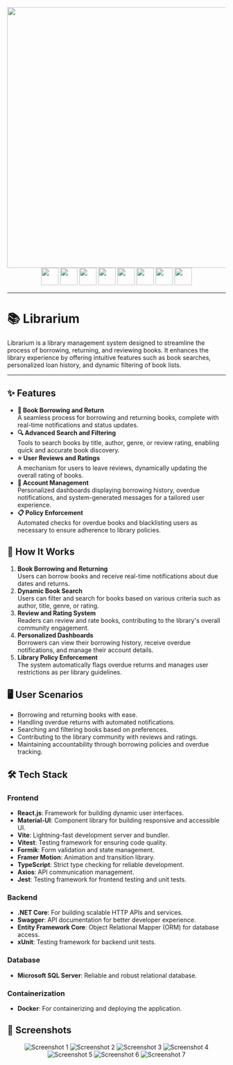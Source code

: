 <div align="center">
  <img src="https://github.com/user-attachments/assets/3063cd67-f951-4ef0-bd16-640b553368e4" width="600"/>
  <div>
    <img src="https://cdn.jsdelivr.net/gh/devicons/devicon@latest/icons/dotnetcore/dotnetcore-original.svg" width="40"/>
    <img src="https://cdn.jsdelivr.net/gh/devicons/devicon@latest/icons/typescript/typescript-original.svg" width="40"/>
    <img src="https://cdn.jsdelivr.net/gh/devicons/devicon@latest/icons/docker/docker-original.svg" width="40"/>
    <img src="https://cdn.jsdelivr.net/gh/devicons/devicon@latest/icons/microsoftsqlserver/microsoftsqlserver-original.svg" width="40"/>
    <img src="https://cdn.jsdelivr.net/gh/devicons/devicon@latest/icons/react/react-original.svg" width="40"/>
    <img src="https://cdn.jsdelivr.net/gh/devicons/devicon@latest/icons/axios/axios-plain.svg" width="40"/>
    <img src="https://cdn.jsdelivr.net/gh/devicons/devicon@latest/icons/materialui/materialui-original.svg" width="40"/>
    <img src="https://cdn.jsdelivr.net/gh/devicons/devicon@latest/icons/jest/jest-plain.svg" width="40"/>
  </div>
</div>
<hr/>
<div>
<h1>📚 Librarium</h1>
  <p>
    Librarium is a library management system designed to streamline the process of borrowing, returning, and reviewing books. It enhances the library experience by offering intuitive features such as book searches, personalized loan history, and dynamic filtering of book lists.
  </p>
  <hr/>
</div>
  <h2>✨ Features</h2>
  <ul>
    <li><b>📖 Book Borrowing and Return</b><br>
      A seamless process for borrowing and returning books, complete with real-time notifications and status updates.
    </li>
    <li><b>🔍 Advanced Search and Filtering</b><br>
      Tools to search books by title, author, genre, or review rating, enabling quick and accurate book discovery.
    </li>
    <li><b>⭐ User Reviews and Ratings</b><br>
      A mechanism for users to leave reviews, dynamically updating the overall rating of books.
    </li>
    <li><b>👤 Account Management</b><br>
      Personalized dashboards displaying borrowing history, overdue notifications, and system-generated messages for a tailored user experience.
    </li>
    <li><b>📋 Policy Enforcement</b><br>
      Automated checks for overdue books and blacklisting users as necessary to ensure adherence to library policies.
    </li>
  </ul>

  <h2>🚀 How It Works</h2>
  <ol>
    <li><b>Book Borrowing and Returning</b><br>
      Users can borrow books and receive real-time notifications about due dates and returns.
    </li>
    <li><b>Dynamic Book Search</b><br>
      Users can filter and search for books based on various criteria such as author, title, genre, or rating.
    </li>
    <li><b>Review and Rating System</b><br>
      Readers can review and rate books, contributing to the library's overall community engagement.
    </li>
    <li><b>Personalized Dashboards</b><br>
      Borrowers can view their borrowing history, receive overdue notifications, and manage their account details.
    </li>
    <li><b>Library Policy Enforcement</b><br>
      The system automatically flags overdue returns and manages user restrictions as per library guidelines.
    </li>
  </ol>

  <h2>🖥️ User Scenarios</h2>
  <ul>
    <li>Borrowing and returning books with ease.</li>
    <li>Handling overdue returns with automated notifications.</li>
    <li>Searching and filtering books based on preferences.</li>
    <li>Contributing to the library community with reviews and ratings.</li>
    <li>Maintaining accountability through borrowing policies and overdue tracking.</li>
  </ul>

  <h2>🛠️ Tech Stack</h2>

  <h3>Frontend</h3>
  <ul>
  <li><b>React.js</b>: Framework for building dynamic user interfaces.</li>
  <li><b>Material-UI</b>: Component library for building responsive and accessible UI.</li>
  <li><b>Vite</b>: Lightning-fast development server and bundler.</li>
  <li><b>Vitest</b>: Testing framework for ensuring code quality.</li>
  <li><b>Formik</b>: Form validation and state management.</li>
  <li><b>Framer Motion</b>: Animation and transition library.</li>
  <li><b>TypeScript</b>: Strict type checking for reliable development.</li>
  <li><b>Axios</b>: API communication management.</li>
  <li><b>Jest</b>: Testing framework for frontend testing and unit tests.</li>
  </ul>

  <h3>Backend</h3>
  <ul>
    <li><b>.NET Core</b>: For building scalable HTTP APIs and services.</li>
    <li><b>Swagger</b>: API documentation for better developer experience.</li>
    <li><b>Entity Framework Core</b>: Object Relational Mapper (ORM) for database access.</li>
    <li><b>xUnit</b>: Testing framework for backend unit tests.</li>
  </ul>
  <h3>Database</h3>
  <ul>
    <li><b>Microsoft SQL Server</b>: Reliable and robust relational database.</li>
  </ul>
  <h3>Containerization</h3>
  <ul>
    <li><b>Docker</b>: For containerizing and deploying the application.</li>
  </ul>


  <h2>📸 Screenshots</h2>
<div align="center">
    <img src="https://github.com/user-attachments/assets/e5111666-4ab7-47d4-9304-0abdaeecdaf1" alt="Screenshot 1" />
    <img src="https://github.com/user-attachments/assets/17a7298a-4600-4ee7-8154-7f4bc7bc71c1" alt="Screenshot 2" />
    <img src="https://github.com/user-attachments/assets/6aa4f0a6-b5e8-42db-9c8e-e7ff8eb976eb" alt="Screenshot 3" />
    <img src="https://github.com/user-attachments/assets/8beafc5b-d207-48f2-b5e6-8fde380a8fcb" alt="Screenshot 4" />
    <img src="https://github.com/user-attachments/assets/26f1a48c-2e7a-40b9-9ce6-29564d45bdef" alt="Screenshot 5"/>
    <img src="https://github.com/user-attachments/assets/5b1e7166-d7ae-441b-ac8c-681033959450" alt="Screenshot 6"/>
    <img src="https://github.com/user-attachments/assets/348628a6-d33f-47cd-a935-f0fc23b10959" alt="Screenshot 7"/>
</div>
